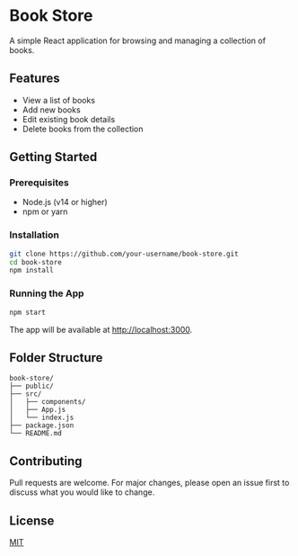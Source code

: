 # Book Store

A simple React application for browsing and managing a collection of books.

## Features

- View a list of books
- Add new books
- Edit existing book details
- Delete books from the collection

## Getting Started

### Prerequisites

- Node.js (v14 or higher)
- npm or yarn

### Installation

```bash
git clone https://github.com/your-username/book-store.git
cd book-store
npm install
```

### Running the App

```bash
npm start
```

The app will be available at [http://localhost:3000](http://localhost:3000).

## Folder Structure

```
book-store/
├── public/
├── src/
│   ├── components/
│   ├── App.js
│   └── index.js
├── package.json
└── README.md
```

## Contributing

Pull requests are welcome. For major changes, please open an issue first to discuss what you would like to change.

## License

[MIT](LICENSE)
